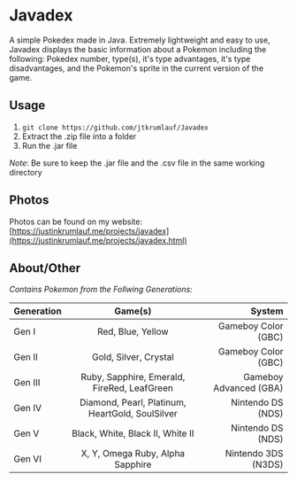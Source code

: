 # Javadex

A simple Pokedex made in Java. Extremely lightweight and easy to use, Javadex displays the basic information about a Pokemon including the following: Pokedex number, type(s), it's type advantages, it's type disadvantages, and the Pokemon's sprite in the current version of the game. 

## Usage
1. `git clone https://github.com/jtkrumlauf/Javadex`
2. Extract the .zip file into a folder
3. Run the .jar file

*Note*: Be sure to keep the .jar file and the .csv file in the same working directory

## Photos
Photos can be found on my website: [https://justinkrumlauf.me/projects/javadex](https://justinkrumlauf.me/projects/javadex.html)

## About/Other
*Contains Pokemon from the Follwing Generations:*


| Generation        | Game(s)           | System  |
| ------------- |:-------------:| -----:|
| Gen I | Red, Blue, Yellow | Gameboy Color (GBC) |
| Gen II | Gold, Silver, Crystal | Gameboy Color (GBC) |
| Gen III | Ruby, Sapphire, Emerald, FireRed, LeafGreen | Gameboy Advanced (GBA) |
| Gen IV | Diamond, Pearl, Platinum, HeartGold, SoulSilver | Nintendo DS (NDS) |
| Gen V | Black, White, Black II, White II | Nintendo DS (NDS) |
| Gen VI | X, Y, Omega Ruby, Alpha Sapphire | Nintendo 3DS (N3DS) |
